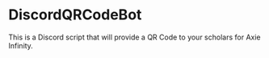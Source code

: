 # DiscordQRCodeBot
This is a Discord script that will provide a QR Code to your scholars for Axie Infinity.
